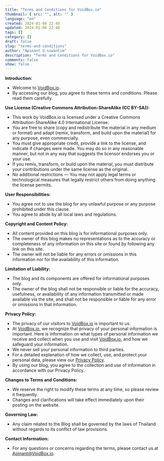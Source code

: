 ```yaml
---
title: "Terms and Conditions for VoidBox.io"
thumbnail: { src: "", alt: "" }
language: "en"
created: 2024-01-06 22:40
updated: 2024-01-06 22:40
tags: []
category: []
draft: false
slug: "terms-and-conditions"
author: "Apinant U-suwantim"
description: "Terms and Conditions for VoidBox.io"
comments: false
show: false
---
```


**Introduction:**

- Welcome to [VoidBox.io](VoidBox.io).
- By accessing our blog, you agree to these terms and conditions. Please read them carefully.

**Use License (Creative Commons Attribution-ShareAlike (CC BY-SA)):**

- This work by VoidBox.io is licensed under a Creative Commons Attribution-ShareAlike 4.0 International License.
- You are free to share (copy and redistribute the material in any medium or format) and adapt (remix, transform, and build upon the material) for any purpose, even commercially.
- You must give appropriate credit, provide a link to the license, and indicate if changes were made. You may do so in any reasonable manner, but not in any way that suggests the licensor endorses you or your use.
- If you remix, transform, or build upon the material, you must distribute your contributions under the same license as the original.
- No additional restrictions — You may not apply legal terms or technological measures that legally restrict others from doing anything the license permits.

**User Responsibilities:**

- You agree not to use the blog for any unlawful purpose or any purpose prohibited under this clause.
- You agree to abide by all local laws and regulations.

**Copyright and Content Policy:**

- All content provided on this blog is for informational purposes only.
- The owner of this blog makes no representations as to the accuracy or completeness of any information on this site or found by following any link on this site.
- The owner will not be liable for any errors or omissions in this information nor for the availability of this information.

**Limitation of Liability:**

- The blog and its components are offered for informational purposes only.
- The owner of the blog shall not be responsible or liable for the accuracy, usefulness, or availability of any information transmitted or made available via the site, and shall not be responsible or liable for any error or omissions in that information.

**Privacy Policy:**

- The privacy of our visitors to [VoidBox.io](VoidBox.io) is important to us.
- At [VoidBox.io](VoidBox.io), we recognize that privacy of your personal information is important. Here is information on what types of personal information we receive and collect when you use and visit [VoidBox.io](VoidBox.io), and how we safeguard your information.
- We never sell your personal information to third parties.
- For a detailed explanation of how we collect, use, and protect your personal data, please view our [Privacy Policy](VoidBox.io).
- By using our blog, you agree to the collection and use of information in accordance with our Privacy Policy.

**Changes to Terms and Conditions:**

- We reserve the right to modify these terms at any time, so please review it frequently.
- Changes and clarifications will take effect immediately upon their posting on the website.

**Governing Law:**

- Any claim related to the Blog shall be governed by the laws of Thailand without regards to its conflict of law provisions.

**Contact Information:**

- For any questions or concerns regarding the terms, please contact us at <Apinant@VoidBox.io>.
